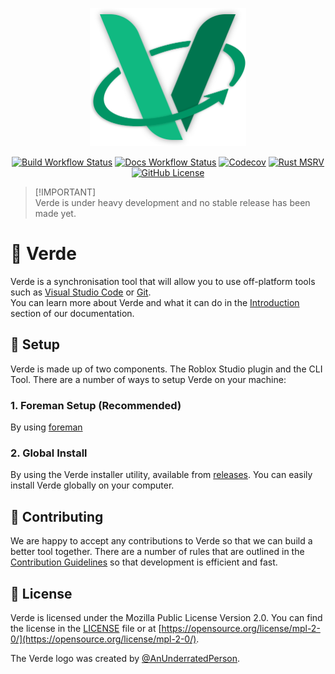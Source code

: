 <p align="center">
    <a href="https://verde.quantix.dev">
        <img src="./docs/src/public/verde.svg" alt="Verde" width="250">
    </a>
</p>

<p align="center">
    <a href="https://github.com/verde-rbx/verde/releases/latest"><img src="https://img.shields.io/github/actions/workflow/status/verde-rbx/verde/release.yml?label=build&logo=github" alt="Build Workflow Status"></a>
    <a href="https://verde.quantix.dev"><img src="https://img.shields.io/github/actions/workflow/status/verde-rbx/verde/deploy-docs.yml?label=docs&logo=github" alt="Docs Workflow Status"></a>
    <a href="https://codecov.io/github/verde-rbx/verde"><img alt="Codecov" src="https://codecov.io/github/verde-rbx/verde/graph/badge.svg?token=M7HHNI1Z5E"></a>
    <a href="./Cargo.toml"><img alt="Rust MSRV" src="https://img.shields.io/badge/rust-1.70-brightgreen?style=flat&logo=rust"></a>
    <a href="./LICENSE.txt"><img src="https://img.shields.io/github/license/verde-rbx/verde?cacheSeconds=60480" alt="GitHub License"></a>
</p>

> [!IMPORTANT]\
> Verde is under heavy development and no stable release has been made yet.

# 📗 Verde
Verde is a synchronisation tool that will allow you to use off-platform tools such as [Visual Studio Code](https://code.visualstudio.com/) or [Git](https://git-scm.com/).<br>You can learn more about Verde and what it can do in the [Introduction](https://verde.quantix.dev/guide/) section of our documentation.

## 🔧 Setup
Verde is made up of two components. The Roblox Studio plugin and the CLI Tool.
There are a number of ways to setup Verde on your machine:

### 1. Foreman Setup (Recommended)
By using [foreman](https://github.com/Roblox/foreman)

### 2. Global Install
By using the Verde installer utility, available from [releases](https://github.com/verde-rbx/verde/releases). You can easily install Verde globally on your computer.

## 🤝 Contributing
We are happy to accept any contributions to Verde so that we can build a better tool together.
There are a number of rules that are outlined in the [Contribution Guidelines](./.github/CONTRIBUTING.md) so that development is efficient and fast.

## 💼 License
Verde is licensed under the Mozilla Public License Version 2.0.
You can find the license in the [LICENSE](./LICENSE.txt) file or at [https://opensource.org/license/mpl-2-0/](https://opensource.org/license/mpl-2-0/).

The Verde logo was created by [@AnUnderratedPerson](https://github.com/AnUnderratedPerson).